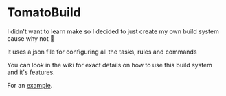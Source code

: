 # TomatoBuild
I didn't want to learn make so I decided to just create my own build system cause why not :shrug:

It uses a json file for configuring all the tasks, rules and commands

You can look in the wiki for exact details on how to use this build system and it's features.

For an [example](https://github.com/Itay2805/TomatoBuild/wiki/Advanced-Example). 
